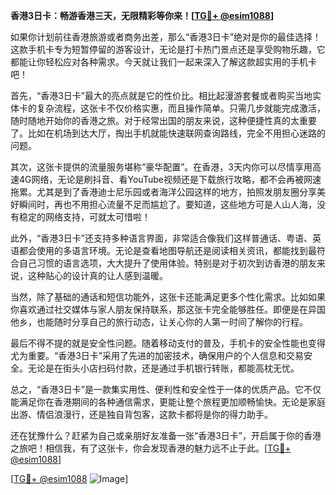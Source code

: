 **香港3日卡：畅游香港三天，无限精彩等你来！[[TG💪+ @esim1088](https://t.me/s/esim1088)]**

如果你计划前往香港旅游或者商务出差，那么“香港3日卡”绝对是你的最佳选择！这款手机卡专为短暂停留的游客设计，无论是打卡热门景点还是享受购物乐趣，它都能让你轻松应对各种需求。今天就让我们一起来深入了解这款超实用的手机卡吧！

首先，“香港3日卡”最大的亮点就是它的性价比。相比起漫游套餐或者购买当地实体卡的复杂流程，这张卡不仅价格实惠，而且操作简单。只需几步就能完成激活，随时随地开始你的香港之旅。对于经常出国的朋友来说，这种便捷性真的太重要了。比如在机场到达大厅，掏出手机就能快速联网查询路线，完全不用担心迷路的问题。

其次，这张卡提供的流量服务堪称“豪华配置”。在香港，3天内你可以尽情享用高速4G网络，无论是刷抖音、看YouTube视频还是下载旅行攻略，都不会再被网速拖累。尤其是到了香港迪士尼乐园或者海洋公园这样的地方，拍照发朋友圈分享美好瞬间时，再也不用担心流量不足而尴尬了。要知道，这些地方可是人山人海，没有稳定的网络支持，可就太可惜啦！

此外，“香港3日卡”还支持多种语言界面，非常适合像我们这样普通话、粤语、英语都会使用的多语言环境。无论是查看地图导航还是阅读相关资讯，都能找到最符合自己习惯的语言选项，大大提升了使用体验。特别是对于初次到访香港的朋友来说，这种贴心的设计真的让人感到温暖。

当然，除了基础的通话和短信功能外，这张卡还能满足更多个性化需求。比如如果你喜欢通过社交媒体与家人朋友保持联系，那这张卡完全能够胜任。即便是在异国他乡，也能随时分享自己的旅行动态，让关心你的人第一时间了解你的行程。

最后不得不提的就是安全性问题。随着移动支付的普及，手机卡的安全性能也变得尤为重要。“香港3日卡”采用了先进的加密技术，确保用户的个人信息和交易安全。无论是在街头小店扫码付款，还是通过手机银行转账，都能高枕无忧。

总之，“香港3日卡”是一款集实用性、便利性和安全性于一体的优质产品。它不仅能满足你在香港期间的各种通信需求，更能让整个旅程更加顺畅愉快。无论是家庭出游、情侣浪漫行，还是独自背包客，这款卡都将是你的得力助手。

还在犹豫什么？赶紧为自己或亲朋好友准备一张“香港3日卡”，开启属于你的香港之旅吧！相信我，有了这张卡，你会发现香港的魅力远不止于此。[[TG💪+ @esim1088](https://t.me/s/esim1088)]

[[TG💪+ @esim1088](https://t.me/s/esim1088) ![Image](https://i.postimg.cc/4NQfJmqS/Snipaste-2025-05-13-00-14-12.png)]
